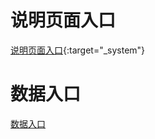 # 说明页面入口

[说明页面入口](https://cloudforceiot.github.io/ExtendedProductsExample/){:target="_system"}


# 数据入口

[数据入口](https://cloudforceiot.github.io/ExtendedProductsExample/extendedProducts.json)
